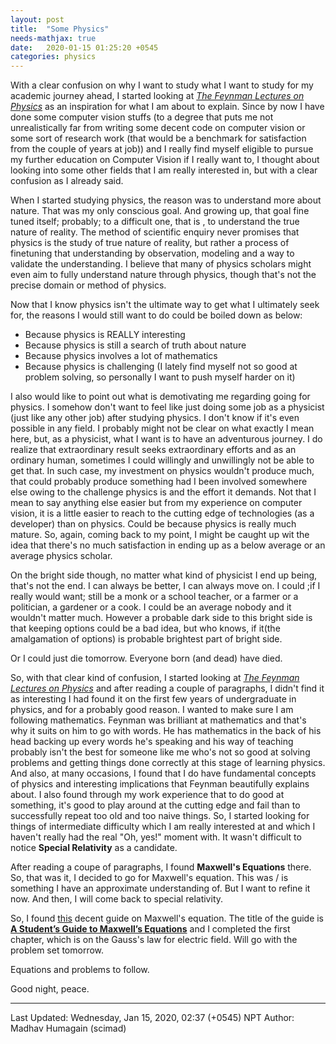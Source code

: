 ```yaml
---
layout: post
title:  "Some Physics"
needs-mathjax: true
date:   2020-01-15 01:25:20 +0545
categories: physics
---
```

With a clear confusion on why I want to study what I want to study for my academic journey ahead, I started looking at [*The Feynman Lectures on Physics*](https://www.feynmanlectures.caltech.edu/I_15.html) as an inspiration for what I am about to explain. Since by now I have done some computer vision stuffs (to a degree that puts me not unrealistically far from writing some decent code on computer vision or some sort of research work (that would be a benchmark for satisfaction from the couple of years at job)) and I really find myself eligible to pursue my further education on Computer Vision if I really want to, I thought about looking into some other fields that I am really interested in, but with a clear confusion as I already said.

When I started studying physics, the reason was to understand more about nature. That was my only conscious goal. And growing up, that goal fine tuned itself; probably; to a difficult one, that is , to understand the true nature of reality. The method of scientific enquiry never promises that physics is the study of true nature of reality, but rather a process of finetuning that understanding by observation, modeling and a way to validate the understanding. I believe that many of physics scholars might even aim to fully understand nature through physics, though that's not the precise domain or method of physics.

Now that I know physics isn't the ultimate way to get what I ultimately seek for, the reasons I would still want to do could be boiled down as below:

* Because physics is REALLY interesting
* Because physics is still a search of truth about nature
* Because physics involves a lot of mathematics
* Because physics is challenging (I lately find myself not so good at problem solving, so personally I want to push myself harder on it)

I also would like to point out what is demotivating me regarding going for physics. I somehow don't want to feel like just doing some job as a physicist (just like any other job) after studying physics. I don't know if it's even possible in any field. I probably might not be clear on what exactly I mean here, but, as a physicist, what I want is to have an adventurous journey. I do realize that extraordinary result seeks extraordinary efforts and as an ordinary human, sometimes I could willingly and unwillingly not be able to get that. In such case, my investment on physics wouldn't produce much, that could probably produce something had I been involved somewhere else owing to the challenge physics is and the effort it demands. Not that I mean to say anything else easier but from my experience on computer vision, it is a little easier to reach to the cutting edge of technologies (as a developer) than on physics. Could be because physics is really much mature. So, again, coming back to my point, I might be caught up wit the idea that there's no much satisfaction in ending up as a below average or an average physics scholar.

On the bright side though, no matter what kind of physicist I end up being, that's not the end. I can always be better, I can always move on. I could ;if I really would want; still be a monk or a school teacher, or a farmer or a politician, a gardener or a cook. I could be an average nobody and it wouldn't matter much. However a probable dark side to this bright side is that keeping options could be a bad idea, but who knows, if it(the amalgamation of options) is probable brightest part of bright side.

Or I could just die tomorrow. Everyone born (and dead) have died.

So, with that clear kind of confusion, I started looking at [*The Feynman Lectures on Physics*](https://www.feynmanlectures.caltech.edu/I_15.html) and after reading a couple of paragraphs, I didn't find it as interesting I had found it on the first few years of undergraduate in physics, and for a probably good reason. I wanted to make sure I am following mathematics. Feynman was brilliant at mathematics and that's why it suits on him to go with words. He has mathematics in the back of his head backing up every words he's speaking and his way of teaching probably isn't the best for someone like me who's not so good at solving problems and getting things done correctly at this stage of learning physics. And also, at many occasions, I found that I do have fundamental concepts of physics and interesting implications that Feynman beautifully explains about. I also found through my work experience that to do good at something, it's good to play around at the cutting edge and fail than to successfully repeat too old and too naive things. So, I started looking for things of intermediate difficulty which I am really interested at and which I haven't really had the real "Oh, yes!" moment with. It wasn't difficult to notice **Special Relativity** as a candidate.

After reading a coupe of paragraphs, I found **Maxwell's Equations** there. So, that was it, I decided to go for Maxwell's equation. This was / is something I have an approximate understanding of. But I want to refine it now. And then, I will come back to special relativity.

So, I found [this](https://pdfs.semanticscholar.org/b86a/2012bc986dd36e341e9ccfd7b13681235623.pdf) decent guide on Maxwell's equation. The title of the guide is [**A Student’s Guide to Maxwell’s Equations**](https://pdfs.semanticscholar.org/b86a/2012bc986dd36e341e9ccfd7b13681235623.pdf) and I completed the first chapter, which is on the Gauss's law for electric field. Will go with the problem set tomorrow.

Equations and problems to follow.

Good night, peace.

----------
Last Updated: Wednesday, Jan 15, 2020, 02:37 (+0545) NPT
Author: Madhav Humagain (scimad)